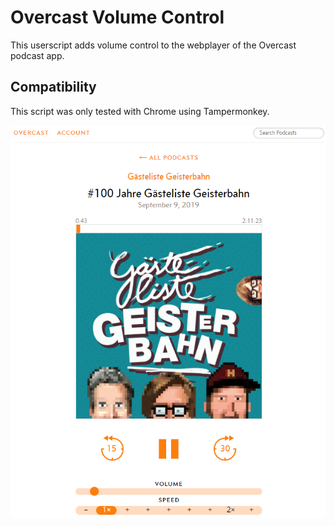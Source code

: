 # Overcast Volume Control
This userscript adds volume control to the webplayer of the Overcast podcast app.
## Compatibility
This script was only tested with Chrome using Tampermonkey.
<p align="center">
  <img src="image.png?raw=true" alt="Image showing volume bar"/>
</p>
